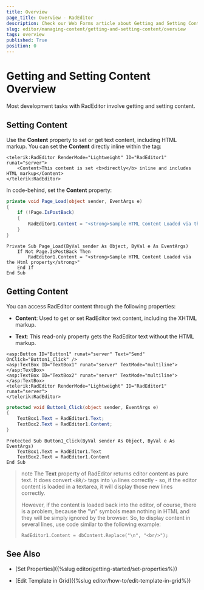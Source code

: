 ```yaml
---
title: Overview
page_title: Overview - RadEditor
description: Check our Web Forms article about Getting and Setting Content Overview.
slug: editor/managing-content/getting-and-setting-content/overview
tags: overview
published: True
position: 0
---
```


# Getting and Setting Content Overview

Most development tasks with RadEditor involve getting and setting content.

## Setting Content

Use the **Content** property to set or get text content, including HTML markup. You can set the **Content** directly inline within the **<Content>** tag:

````ASP.NET
<telerik:RadEditor RenderMode="Lightweight" ID="RadEditor1" runat="server">
	<Content>This content is set <b>directly</b> inline and includes HTML markup</Content>
</telerik:RadEditor>
````

In code-behind, set the **Content** property:

````C#
private void Page_Load(object sender, EventArgs e)
{
	if (!Page.IsPostBack)
	{
		RadEditor1.Content = "<strong>Sample HTML Content Loaded via the Html property</strong>";
	}
}	
````
````VB
Private Sub Page_Load(ByVal sender As Object, ByVal e As EventArgs)
	If Not Page.IsPostBack Then
		RadEditor1.Content = "<strong>Sample HTML Content Loaded via the Html property</strong>"
	End If
End Sub
````

## Getting Content

You can access RadEditor content through the following properties:

* **Content**: Used to get or set RadEditor text content, including the XHTML markup.

* **Text**: This read-only property gets the RadEditor text without the HTML markup.

````ASP.NET
<asp:Button ID="Button1" runat="server" Text="Send" OnClick="Button1_Click" />
<asp:TextBox ID="TextBox1" runat="server" TextMode="multiline"></asp:TextBox>
<asp:TextBox ID="TextBox2" runat="server" TextMode="multiline"></asp:TextBox>
<telerik:RadEditor RenderMode="Lightweight" ID="RadEditor1" runat="server">
</telerik:RadEditor>
````


````C#
protected void Button1_Click(object sender, EventArgs e)
{
	TextBox1.Text = RadEditor1.Text;
	TextBox2.Text = RadEditor1.Content;
} 
````
````VB
Protected Sub Button1_Click(ByVal sender As Object, ByVal e As EventArgs)
	TextBox1.Text = RadEditor1.Text
	TextBox2.Text = RadEditor1.Content
End Sub
````

>note The **Text** property of RadEditor returns editor content as pure text. It does convert `<BR/>` tags into `\n` lines correctly - so, if the editor content is loaded in a textarea, it will display those new lines correctly.
>
>However, if the content is loaded back into the editor, of course, there is a problem, because the "\n" symbols mean nothing in HTML and they will be simply ignored by the browser. So, to display content in several lines, use code similar to the following example:
>
>`RadEditor1.Content = dbContent.Replace("\n", "<br/>");`

## See Also

 * [Set Properties]({%slug editor/getting-started/set-properties%})

 * [Edit Template in Grid]({%slug editor/how-to/edit-template-in-grid%})
